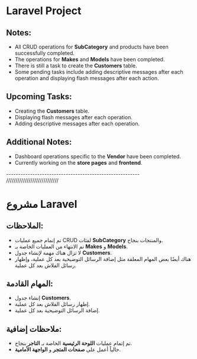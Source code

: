 # Laravel Project

## Notes:
- All CRUD operations for **SubCategory** and products have been successfully completed.
- The operations for **Makes** and **Models** have been completed.
- There is still a task to create the **Customers** table.
- Some pending tasks include adding descriptive messages after each operation and displaying flash messages after each action.

## Upcoming Tasks:
- Creating the **Customers** table.
- Displaying flash messages after each operation.
- Adding descriptive messages after each operation.

## Additional Notes:
- Dashboard operations specific to the **Vendor** have been completed.
- Currently working on the **store pages** and **frontend**.

-------------------------------------------------------- ////////////////////////////

# مشروع Laravel



## الملاحظات:
- تم إتمام جميع عمليات CRUD لفئات **SubCategory** والمنتجات بنجاح.
- تم الانتهاء من العمليات الخاصة بـ **Makes** و **Models**.
- لا تزال هناك مهمة لإنشاء جدول **Customers**.
- هناك أيضًا بعض المهام المعلقة مثل إضافة الرسائل التوضيحية بعد كل عملية، وإظهار رسائل الفلاش بعد كل عملية.



## المهام القادمة:
- إنشاء جدول **Customers**.
- إظهار رسائل الفلاش بعد كل عملية.
- إضافة الرسائل التوضيحية بعد كل عملية.



## ملاحظات إضافية:
- تم إتمام عمليات **اللوحة الرئيسية** الخاصة بـ **التاجر** بنجاح.
- حالياً أعمل على **صفحات المتجر** و **الواجهة الأمامية**.
